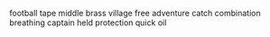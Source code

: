football tape middle brass village free adventure catch combination breathing captain held protection quick oil